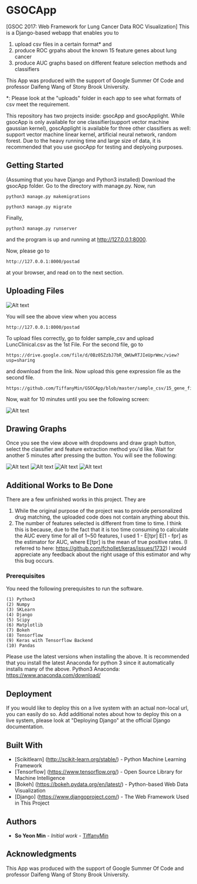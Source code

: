 # GSOCApp
[GSOC 2017: Web Framework for Lung Cancer Data ROC Visualization]
This is a Django-based webapp that enables you to 
1. upload csv files in a certain format*
and 
2. produce ROC grpahs about the known 15 feature genes about lung cancer
3. produce AUC graphs based on different feature selection methods and classifiers

This App was produced with the support of Google Summer Of Code and professor Daifeng Wang of Stony Brook University. 

*: Please look at the "uploads" folder in each app to see what formats of csv meet the requirement. 

This repository has two projects inside: gsocApp and gsocApplight.
While gsocApp is only available for one classifier(support vector machine gaussian kernel), goscApplight is available for three other 
classifiers as well: support vector machine linear kernel, artificial neural network, random forest.
Due to the heavy running time and large size of data, it is recommended that you use gsocApp for testing and deplyoing purposes.


## Getting Started

(Assuming that you have Django and Python3 installed)
Download the gsocApp folder.
Go to the directory with manage.py.
Now, run 
```
python3 manage.py makemigrations
```

```
python3 manage.py migrate
```

Finally,

```
python3 manage.py runserver
```

and the program is up and running at http://127.0.0.1:8000.

Now, please go to 
```
http://127.0.0.1:8000/postad 
```
at your browser, and read on to the next section.


## Uploading Files

![Alt text](/ScreenShots/file_upload.png)

You will see the above view when you access 

```
http://127.0.0.1:8000/postad 
```

To upload files correctly, go to folder sample_csv and upload LuncClinical.csv as the 1st File.
For the second file, go to 
```
https://drive.google.com/file/d/0Bz05ZzbJ7bR_QWUwRTJIeUprWmc/view?usp=sharing
```
and download from the link. Now upload this gene expression file as the second file.
```
https://github.com/TiffanyMin/GSOCApp/blob/master/sample_csv/15_gene_file.xlsx_tab1.csv
```

Now, wait for 10 minutes until you see the following screen:

![Alt text](/ScreenShots/graph_button.png)


## Drawing Graphs

Once you see the view above with dropdowns and draw graph button, select the classifier and feature extraction method you'd like.
Wait for another 5 minutes after pressing the button.
You will see the following:

![Alt text](/ScreenShots/1st_tab.png)
![Alt text](/ScreenShots/2nd_tab.png)
![Alt text](/ScreenShots/3rd_tab.png)
![Alt text](/ScreenShots/4th_tab.png)


## Additional Works to Be Done
There are a few unfinished works in this project.
They are 
1. While the original purpose of the project was to provide personalized drug matching, the uploaded code does not contain anything about this.
2. The number of features selected is different from time to time.
I think this is because, due to the fact that it is too time consuming to calculate the AUC every time for all of 1~50 features, 
I used 1 - E[tpr] E[1 - fpr] as the estimator for AUC, where E[tpr] is the mean of true positive rates.
(I referred to here: https://github.com/fchollet/keras/issues/1732)
I would appreciate any feedback about the right usage of this estimator and why this bug occurs. 


### Prerequisites

You need the following prerequisites to run the software.
```
(1) Python3
(2) Numpy
(3) SKLearn
(4) Django
(5) Scipy
(6) Matplotlib
(7) Bokeh
(8) Tensorflow
(9) Keras with Tensorflow Backend
(10) Pandas
```

Please use the latest versions when installing the above. It is recommended that you install the latest Anaconda for python 3 since it automatically installs many of the above.
Python3 Anaconda: https://www.anaconda.com/download/

## Deployment

If you would like to deploy this on a live system with an actual non-local url, you can easily do so. 
Add additional notes about how to deploy this on a live system, please look at "Deploying Django" at the official Django documentation.

## Built With

* [Scikitlearn] (http://scikit-learn.org/stable/) - Python Machine Learning Framework
* [Tensorflow] (https://www.tensorflow.org/) - Open Source Library for Machine Intelligence
* [Bokeh] (https://bokeh.pydata.org/en/latest/) - Python-based Web Data Visualization
* [Django] (https://www.djangoproject.com/) - The Web Framework Used in This Project

## Authors

* **So Yeon Min** - *Initial work* - [TiffanyMin](https://github.com/TiffanyMin)



## Acknowledgments

This App was produced with the support of Google Summer Of Code and professor Daifeng Wang of Stony Brook University. 
